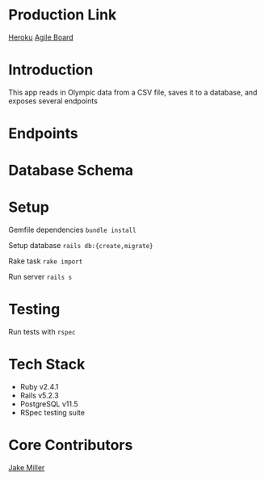# Production Link

[Heroku](https://koroibos.herokuapp.com/)
[Agile Board](https://github.com/Jake0Miller/koroibos/projects/1)

# Introduction

This app reads in Olympic data from a CSV file, saves it to a database, and exposes several endpoints

# Endpoints

# Database Schema

# Setup

Gemfile dependencies `bundle install`

Setup database
`rails db:{create,migrate}`

Rake task `rake import`

Run server `rails s`

# Testing

Run tests with
`rspec`

# Tech Stack

* Ruby v2.4.1
* Rails v5.2.3
* PostgreSQL v11.5
* RSpec testing suite

# Core Contributors

[Jake Miller](https://github.com/Jake0Miller)

